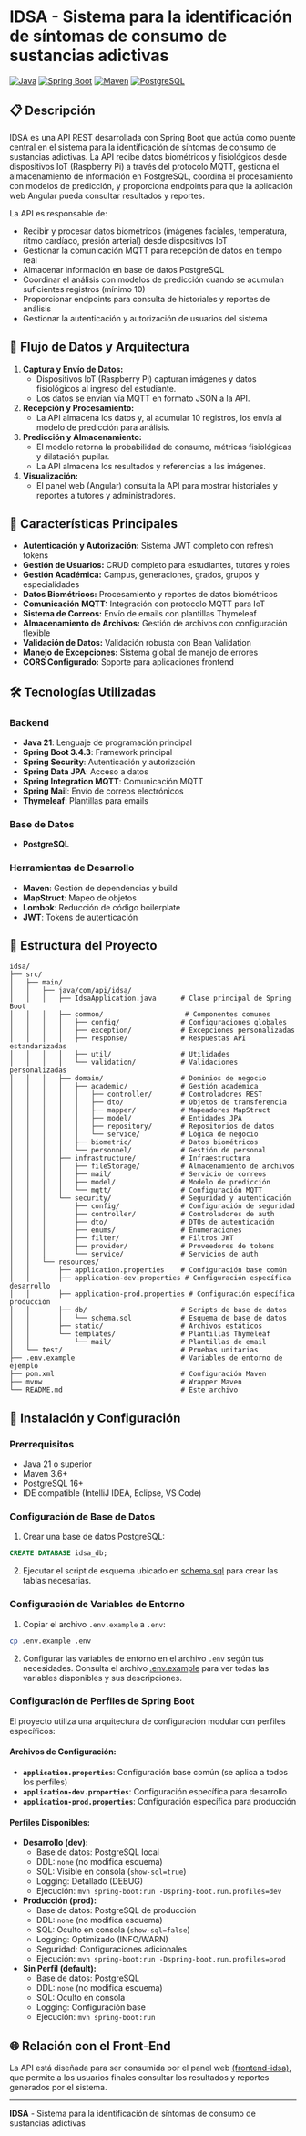 # IDSA - Sistema para la identificación de síntomas de consumo de sustancias adictivas

[![Java](https://img.shields.io/badge/Java-21-orange.svg)](https://openjdk.java.net/projects/jdk/21/)
[![Spring Boot](https://img.shields.io/badge/Spring%20Boot-3.4.3-brightgreen.svg)](https://spring.io/projects/spring-boot)
[![Maven](https://img.shields.io/badge/Maven-3.10.1-blue.svg)](https://maven.apache.org/)
[![PostgreSQL](https://img.shields.io/badge/PostgreSQL-16+-blue.svg)](https://www.postgresql.org/)

## 📋 Descripción

IDSA es una API REST desarrollada con Spring Boot que actúa como puente central en el sistema para la identificación de síntomas de consumo de sustancias adictivas. La API recibe datos biométricos y fisiológicos desde dispositivos IoT (Raspberry Pi) a través del protocolo MQTT, gestiona el almacenamiento de información en PostgreSQL, coordina el procesamiento con modelos de predicción, y proporciona endpoints para que la aplicación web Angular pueda consultar resultados y reportes.

La API es responsable de:
- Recibir y procesar datos biométricos (imágenes faciales, temperatura, ritmo cardíaco, presión arterial) desde dispositivos IoT
- Gestionar la comunicación MQTT para recepción de datos en tiempo real
- Almacenar información en base de datos PostgreSQL
- Coordinar el análisis con modelos de predicción cuando se acumulan suficientes registros (mínimo 10)
- Proporcionar endpoints para consulta de historiales y reportes de análisis
- Gestionar la autenticación y autorización de usuarios del sistema

## 🔄 Flujo de Datos y Arquitectura
1. **Captura y Envío de Datos:**
   - Dispositivos IoT (Raspberry Pi) capturan imágenes y datos fisiológicos al ingreso del estudiante.
   - Los datos se envían vía MQTT en formato JSON a la API.
2. **Recepción y Procesamiento:**
   - La API almacena los datos y, al acumular 10 registros, los envía al modelo de predicción para análisis.
3. **Predicción y Almacenamiento:**
   - El modelo retorna la probabilidad de consumo, métricas fisiológicas y dilatación pupilar.
   - La API almacena los resultados y referencias a las imágenes.
4. **Visualización:**
   - El panel web (Angular) consulta la API para mostrar historiales y reportes a tutores y administradores.

## 🚀 Características Principales

- **Autenticación y Autorización:** Sistema JWT completo con refresh tokens
- **Gestión de Usuarios:** CRUD completo para estudiantes, tutores y roles
- **Gestión Académica:** Campus, generaciones, grados, grupos y especialidades
- **Datos Biométricos:** Procesamiento y reportes de datos biométricos
- **Comunicación MQTT:** Integración con protocolo MQTT para IoT
- **Sistema de Correos:** Envío de emails con plantillas Thymeleaf
- **Almacenamiento de Archivos:** Gestión de archivos con configuración flexible
- **Validación de Datos:** Validación robusta con Bean Validation
- **Manejo de Excepciones:** Sistema global de manejo de errores
- **CORS Configurado:** Soporte para aplicaciones frontend

## 🛠️ Tecnologías Utilizadas

### Backend
- **Java 21**: Lenguaje de programación principal
- **Spring Boot 3.4.3**: Framework principal
- **Spring Security**: Autenticación y autorización
- **Spring Data JPA**: Acceso a datos
- **Spring Integration MQTT**: Comunicación MQTT
- **Spring Mail**: Envío de correos electrónicos
- **Thymeleaf**: Plantillas para emails

### Base de Datos
- **PostgreSQL**

### Herramientas de Desarrollo
- **Maven**: Gestión de dependencias y build
- **MapStruct**: Mapeo de objetos
- **Lombok**: Reducción de código boilerplate
- **JWT**: Tokens de autenticación

## 📁 Estructura del Proyecto

```
idsa/
├── src/
│   ├── main/
│   │   ├── java/com/api/idsa/
│   │   │   ├── IdsaApplication.java      # Clase principal de Spring Boot
│   │   │   ├── common/                    # Componentes comunes
│   │   │   │   ├── config/               # Configuraciones globales
│   │   │   │   ├── exception/            # Excepciones personalizadas
│   │   │   │   ├── response/             # Respuestas API estandarizadas
│   │   │   │   ├── util/                 # Utilidades
│   │   │   │   └── validation/           # Validaciones personalizadas
│   │   │   ├── domain/                   # Dominios de negocio
│   │   │   │   ├── academic/             # Gestión académica
│   │   │   │   │   ├── controller/       # Controladores REST
│   │   │   │   │   ├── dto/              # Objetos de transferencia
│   │   │   │   │   ├── mapper/           # Mapeadores MapStruct
│   │   │   │   │   ├── model/            # Entidades JPA
│   │   │   │   │   ├── repository/       # Repositorios de datos
│   │   │   │   │   └── service/          # Lógica de negocio
│   │   │   │   ├── biometric/            # Datos biométricos
│   │   │   │   └── personnel/            # Gestión de personal
│   │   │   ├── infrastructure/           # Infraestructura
│   │   │   │   ├── fileStorage/          # Almacenamiento de archivos
│   │   │   │   ├── mail/                 # Servicio de correos
│   │   │   │   ├── model/                # Modelo de predicción
│   │   │   │   └── mqtt/                 # Configuración MQTT
│   │   │   └── security/                 # Seguridad y autenticación
│   │   │       ├── config/               # Configuración de seguridad
│   │   │       ├── controller/           # Controladores de auth
│   │   │       ├── dto/                  # DTOs de autenticación
│   │   │       ├── enums/                # Enumeraciones
│   │   │       ├── filter/               # Filtros JWT
│   │   │       ├── provider/             # Proveedores de tokens
│   │   │       └── service/              # Servicios de auth
│   │   └── resources/
│   │       ├── application.properties    # Configuración base común
│   │       ├── application-dev.properties # Configuración específica desarrollo
│   │       ├── application-prod.properties # Configuración específica producción
│   │       ├── db/                       # Scripts de base de datos
│   │       │   └── schema.sql            # Esquema de base de datos
│   │       ├── static/                   # Archivos estáticos
│   │       └── templates/                # Plantillas Thymeleaf
│   │           └── mail/                 # Plantillas de email
│   └── test/                             # Pruebas unitarias
├── .env.example                          # Variables de entorno de ejemplo
├── pom.xml                               # Configuración Maven
├── mvnw                                  # Wrapper Maven
└── README.md                             # Este archivo
```

## 🚀 Instalación y Configuración

### Prerrequisitos
- Java 21 o superior
- Maven 3.6+
- PostgreSQL 16+
- IDE compatible (IntelliJ IDEA, Eclipse, VS Code)

### Configuración de Base de Datos
1. Crear una base de datos PostgreSQL:
```sql
CREATE DATABASE idsa_db;
```
2. Ejecutar el script de esquema ubicado en [schema.sql](src/main/resources/db/schema.sql) para crear las tablas necesarias.

### Configuración de Variables de Entorno
1. Copiar el archivo `.env.example` a `.env`:
```bash
cp .env.example .env
```
2. Configurar las variables de entorno en el archivo `.env` según tus necesidades. Consulta el archivo [.env.example](.env.example) para ver todas las variables disponibles y sus descripciones.

### Configuración de Perfiles de Spring Boot
El proyecto utiliza una arquitectura de configuración modular con perfiles específicos:

#### **Archivos de Configuración:**
- **`application.properties`**: Configuración base común (se aplica a todos los perfiles)
- **`application-dev.properties`**: Configuración específica para desarrollo
- **`application-prod.properties`**: Configuración específica para producción

#### **Perfiles Disponibles:**
- **Desarrollo (dev):**
  - Base de datos: PostgreSQL local
  - DDL: `none` (no modifica esquema)
  - SQL: Visible en consola (`show-sql=true`)
  - Logging: Detallado (DEBUG)
  - Ejecución: `mvn spring-boot:run -Dspring-boot.run.profiles=dev`
- **Producción (prod):**
  - Base de datos: PostgreSQL de producción
  - DDL: `none` (no modifica esquema)
  - SQL: Oculto en consola (`show-sql=false`)
  - Logging: Optimizado (INFO/WARN)
  - Seguridad: Configuraciones adicionales
  - Ejecución: `mvn spring-boot:run -Dspring-boot.run.profiles=prod`
- **Sin Perfil (default):**
  - Base de datos: PostgreSQL
  - DDL: `none` (no modifica esquema)
  - SQL: Oculto en consola
  - Logging: Configuración base
  - Ejecución: `mvn spring-boot:run`

## 🌐 Relación con el Front-End
La API está diseñada para ser consumida por el panel web [(frontend-idsa)](https://github.com/Caballero-dev/frontend-idsa), que permite a los usuarios finales consultar los resultados y reportes generados por el sistema.

---

**IDSA** - Sistema para la identificación de síntomas de consumo de sustancias adictivas 